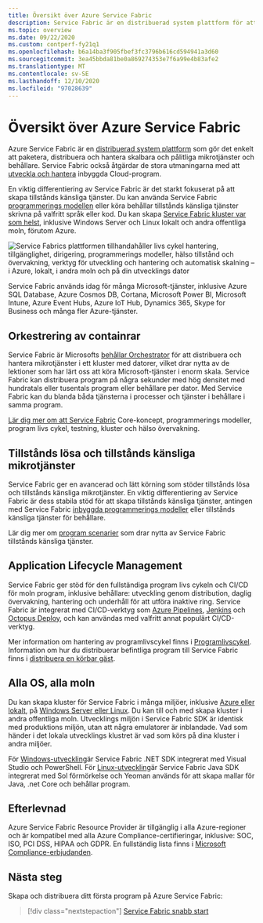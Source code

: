 ```yaml
---
title: Översikt över Azure Service Fabric
description: Service Fabric är en distribuerad system plattform för att skapa skalbara, pålitliga och enkelt hanterade mikrotjänster.
ms.topic: overview
ms.date: 09/22/2020
ms.custom: contperf-fy21q1
ms.openlocfilehash: b6a14ba3f905fbef3fc3796b616cd594941a3d60
ms.sourcegitcommit: 3ea45bbda81be0a869274353e7f6a99e4b83afe2
ms.translationtype: MT
ms.contentlocale: sv-SE
ms.lasthandoff: 12/10/2020
ms.locfileid: "97028639"
---
```

# <a name="overview-of-azure-service-fabric"></a>Översikt över Azure Service Fabric

Azure Service Fabric är en [distribuerad system plattform](#container-orchestration) som gör det enkelt att paketera, distribuera och hantera skalbara och pålitliga mikrotjänster och behållare. Service Fabric också åtgärdar de stora utmaningarna med att [utveckla och hantera](#application-lifecycle-management) inbyggda Cloud-program.

En viktig differentiering av Service Fabric är det starkt fokuserat på att skapa tillstånds känsliga tjänster. Du kan använda Service Fabric [programmerings modellen](#stateless-and-stateful-microservices) eller köra behållar tillstånds känsliga tjänster skrivna på valfritt språk eller kod. Du kan skapa [Service Fabric kluster var som helst](#any-os-any-cloud), inklusive Windows Server och Linux lokalt och andra offentliga moln, förutom Azure.

![Service Fabrics plattformen tillhandahåller livs cykel hantering, tillgänglighet, dirigering, programmerings modeller, hälso tillstånd och övervakning, verktyg för utveckling och hantering och automatisk skalning – i Azure, lokalt, i andra moln och på din utvecklings dator][Image1]

Service Fabric används idag för många Microsoft-tjänster, inklusive Azure SQL Database, Azure Cosmos DB, Cortana, Microsoft Power BI, Microsoft Intune, Azure Event Hubs, Azure IoT Hub, Dynamics 365, Skype for Business och många fler Azure-tjänster.

## <a name="container-orchestration"></a>Orkestrering av containrar

Service Fabric är Microsofts [behållar Orchestrator](service-fabric-cluster-resource-manager-introduction.md) för att distribuera och hantera mikrotjänster i ett kluster med datorer, vilket drar nytta av de lektioner som har lärt oss att köra Microsoft-tjänster i enorm skala. Service Fabric kan distribuera program på några sekunder med hög densitet med hundratals eller tusentals program eller behållare per dator. Med Service Fabric kan du blanda båda tjänsterna i processer och tjänster i behållare i samma program.

[Lär dig mer om att Service Fabric](service-fabric-content-roadmap.md) Core-koncept, programmerings modeller, program livs cykel, testning, kluster och hälso övervakning.

## <a name="stateless-and-stateful-microservices"></a>Tillstånds lösa och tillstånds känsliga mikrotjänster

Service Fabric ger en avancerad och lätt körning som stöder tillstånds lösa och tillstånds känsliga mikrotjänster. En viktig differentiering av Service Fabric är dess stabila stöd för att skapa tillstånds känsliga tjänster, antingen med Service Fabric [inbyggda programmerings modeller](service-fabric-choose-framework.md) eller tillstånds känsliga tjänster för behållare.

Lär dig mer om [program scenarier](service-fabric-application-scenarios.md) som drar nytta av Service Fabric tillstånds känsliga tjänster.

## <a name="application-lifecycle-management"></a>Application Lifecycle Management

Service Fabric ger stöd för den fullständiga program livs cykeln och CI/CD för moln program, inklusive behållare: utveckling genom distribution, daglig övervakning, hantering och underhåll för att utföra inaktive ring. Service Fabric är integrerat med CI/CD-verktyg som [Azure Pipelines](https://www.visualstudio.com/team-services/), [Jenkins](https://jenkins.io/index.html) och [Octopus Deploy](https://octopus.com/), och kan användas med valfritt annat populärt CI/CD-verktyg.

Mer information om hantering av programlivscykel finns i [Programlivscykel](service-fabric-application-lifecycle.md). Information om hur du distribuerar befintliga program till Service Fabric finns i [distribuera en körbar gäst](service-fabric-deploy-existing-app.md).

## <a name="any-os-any-cloud"></a>Alla OS, alla moln

Du kan skapa kluster för Service Fabric i många miljöer, inklusive [Azure eller lokalt](service-fabric-deploy-anywhere.md), på [Windows Server eller Linux](service-fabric-linux-windows-differences.md). Du kan till och med skapa kluster i andra offentliga moln. Utvecklings miljön i Service Fabric SDK är identisk med produktions miljön, utan att några emulatorer är inblandade. Vad som händer i det lokala utvecklings klustret är vad som körs på dina kluster i andra miljöer.

För [Windows-utveckling](service-fabric-get-started.md)är Service Fabric .NET SDK integrerat med Visual Studio och PowerShell. För [Linux-utveckling](service-fabric-get-started-linux.md)är Service Fabric Java SDK integrerat med Sol förmörkelse och Yeoman används för att skapa mallar för Java, .net Core och behållar program.

## <a name="compliance"></a>Efterlevnad

Azure Service Fabric Resource Provider är tillgänglig i alla Azure-regioner och är kompatibel med alla Azure Compliance-certifieringar, inklusive: SOC, ISO, PCI DSS, HIPAA och GDPR. En fullständig lista finns i [Microsoft Compliance-erbjudanden](https://www.microsoft.com/trustcenter/compliance/complianceofferings).

## <a name="next-steps"></a>Nästa steg

Skapa och distribuera ditt första program på Azure Service Fabric:

> [!div class="nextstepaction"]
> [Service Fabric snabb start][sf-quickstart]

[Image1]: media/service-fabric-overview/Service-Fabric-Overview.png
[sf-quickstart]: ./service-fabric-quickstart-dotnet.md
